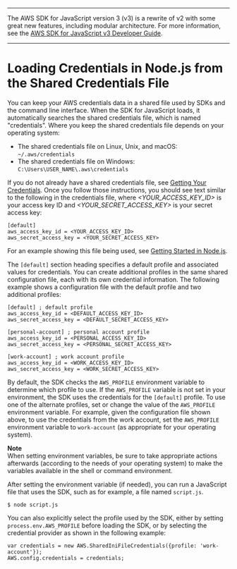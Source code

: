 --------

The AWS SDK for JavaScript version 3 \(v3\) is a rewrite of v2 with some great new features, including modular architecture\. For more information, see the [AWS SDK for JavaScript v3 Developer Guide](https://docs.aws.amazon.com/sdk-for-javascript/v3/developer-guide/welcome.html)\.

--------

# Loading Credentials in Node\.js from the Shared Credentials File<a name="loading-node-credentials-shared"></a>

You can keep your AWS credentials data in a shared file used by SDKs and the command line interface\. When the SDK for JavaScript loads, it automatically searches the shared credentials file, which is named "credentials"\. Where you keep the shared credentials file depends on your operating system:
+ The shared credentials file on Linux, Unix, and macOS: `~/.aws/credentials`
+ The shared credentials file on Windows: `C:\Users\USER_NAME\.aws\credentials`

If you do not already have a shared credentials file, see [Getting Your Credentials](getting-your-credentials.md)\. Once you follow those instructions, you should see text similar to the following in the credentials file, where *<YOUR\_ACCESS\_KEY\_ID>* is your access key ID and *<YOUR\_SECRET\_ACCESS\_KEY>* is your secret access key:

```
[default]
aws_access_key_id = <YOUR_ACCESS_KEY_ID>
aws_secret_access_key = <YOUR_SECRET_ACCESS_KEY>
```

For an example showing this file being used, see [Getting Started in Node\.js](getting-started-nodejs.md)\.

The `[default]` section heading specifies a default profile and associated values for credentials\. You can create additional profiles in the same shared configuration file, each with its own credential information\. The following example shows a configuration file with the default profile and two additional profiles:

```
[default] ; default profile
aws_access_key_id = <DEFAULT_ACCESS_KEY_ID>
aws_secret_access_key = <DEFAULT_SECRET_ACCESS_KEY>
    
[personal-account] ; personal account profile
aws_access_key_id = <PERSONAL_ACCESS_KEY_ID>
aws_secret_access_key = <PERSONAL_SECRET_ACCESS_KEY>
    
[work-account] ; work account profile
aws_access_key_id = <WORK_ACCESS_KEY_ID>
aws_secret_access_key = <WORK_SECRET_ACCESS_KEY>
```

By default, the SDK checks the `AWS_PROFILE` environment variable to determine which profile to use\. If the `AWS_PROFILE` variable is not set in your environment, the SDK uses the credentials for the `[default]` profile\. To use one of the alternate profiles, set or change the value of the `AWS_PROFILE` environment variable\. For example, given the configuration file shown above, to use the credentials from the work account, set the `AWS_PROFILE` environment variable to `work-account` \(as appropriate for your operating system\)\.

**Note**  
When setting environment variables, be sure to take appropriate actions afterwards \(according to the needs of your operating system\) to make the variables available in the shell or command environment\.

After setting the environment variable \(if needed\), you can run a JavaScript file that uses the SDK, such as for example, a file named `script.js`\.

```
$ node script.js
```

You can also explicitly select the profile used by the SDK, either by setting `process.env.AWS_PROFILE` before loading the SDK, or by selecting the credential provider as shown in the following example:

```
var credentials = new AWS.SharedIniFileCredentials({profile: 'work-account'});
AWS.config.credentials = credentials;
```
